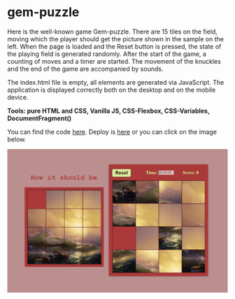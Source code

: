# gem-puzzle

<p>Here is the well-known game Gem-puzzle. There are 15 tiles on the field, moving which the player should get the picture shown in the sample on the left. When the page is loaded and the Reset button is pressed, the state of the playing field is generated randomly. After the start of the game, a counting of moves and a timer are started. The movement of the knuckles and the end of the game are accompanied by sounds. </p>
<p>The index.html file is empty, all elements are generated via JavaScript. The application is displayed correctly both on the desktop and on the mobile device. </p>
<p><strong>Tools: pure HTML and CSS, Vanilla JS, CSS-Flexbox, CSS-Variables, DocumentFragment()</strong> </p>
<p>You can find the code <a href="https://github.com/confesssa/gem-puzzle">here</a>. Deploy is <a href="https://confesssa.github.io/gem-puzzle/">here</a> or you can click on the image below.</p>
<a href="https://confesssa.github.io/gem-puzzle/">
<img src ="./Assets/Gem-puzzle.png"></a>
